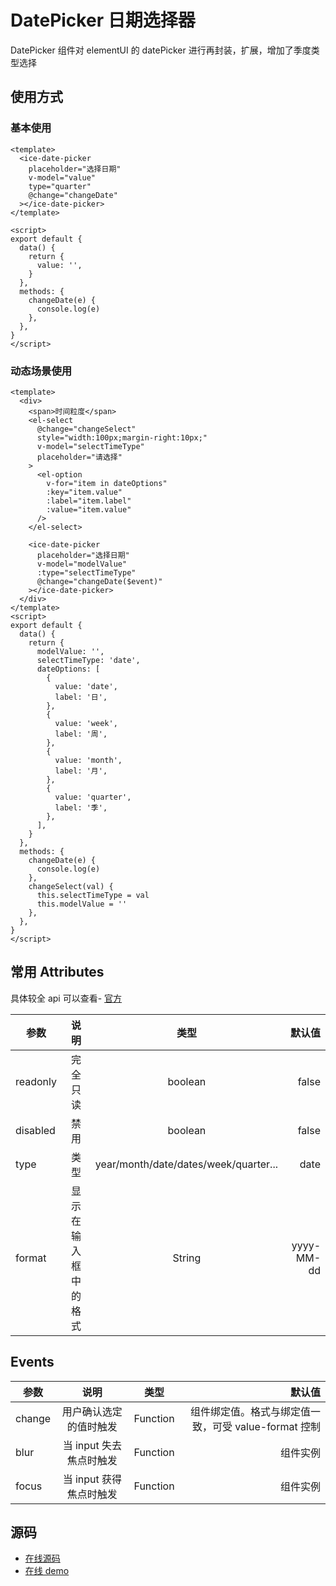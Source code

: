 # DatePicker 日期选择器

DatePicker 组件对 elementUI 的 datePicker 进行再封装，扩展，增加了季度类型选择

## 使用方式

### 基本使用

```vue
<template>
  <ice-date-picker
    placeholder="选择日期"
    v-model="value"
    type="quarter"
    @change="changeDate"
  ></ice-date-picker>
</template>

<script>
export default {
  data() {
    return {
      value: '',
    }
  },
  methods: {
    changeDate(e) {
      console.log(e)
    },
  },
}
</script>
```

<datepicker-base />

### 动态场景使用

```vue
<template>
  <div>
    <span>时间粒度</span>
    <el-select
      @change="changeSelect"
      style="width:100px;margin-right:10px;"
      v-model="selectTimeType"
      placeholder="请选择"
    >
      <el-option
        v-for="item in dateOptions"
        :key="item.value"
        :label="item.label"
        :value="item.value"
      />
    </el-select>

    <ice-date-picker
      placeholder="选择日期"
      v-model="modelValue"
      :type="selectTimeType"
      @change="changeDate($event)"
    ></ice-date-picker>
  </div>
</template>
<script>
export default {
  data() {
    return {
      modelValue: '',
      selectTimeType: 'date',
      dateOptions: [
        {
          value: 'date',
          label: '日',
        },
        {
          value: 'week',
          label: '周',
        },
        {
          value: 'month',
          label: '月',
        },
        {
          value: 'quarter',
          label: '季',
        },
      ],
    }
  },
  methods: {
    changeDate(e) {
      console.log(e)
    },
    changeSelect(val) {
      this.selectTimeType = val
      this.modelValue = ''
    },
  },
}
</script>
```

<datepicker-component />

## 常用 Attributes

具体较全 api 可以查看- [官方](https://element.eleme.cn/2.4/#/zh-CN/component/date-picker)

| 参数     |         说明         |                 类型                  |     默认值 |
| -------- | :------------------: | :-----------------------------------: | ---------: |
| readonly |       完全只读       |                boolean                |      false |
| disabled |         禁用         |                boolean                |      false |
| type     |         类型         | year/month/date/dates/week/quarter... |       date |
| format   | 显示在输入框中的格式 |                String                 | yyyy-MM-dd |

## Events

| 参数   |          说明           |   类型   |                                               默认值 |
| ------ | :---------------------: | :------: | ---------------------------------------------------: |
| change | 用户确认选定的值时触发  | Function | 组件绑定值。格式与绑定值一致，可受 value-format 控制 |
| blur   | 当 input 失去焦点时触发 | Function |                                             组件实例 |
| focus  | 当 input 获得焦点时触发 | Function |                                             组件实例 |

## 源码

- [在线源码](https://github.com/icesjs/icefox/blob/master/lib/components/PageTable/PageTable.vue)
- [在线 demo](http://www.star2018.com/datepicker)
